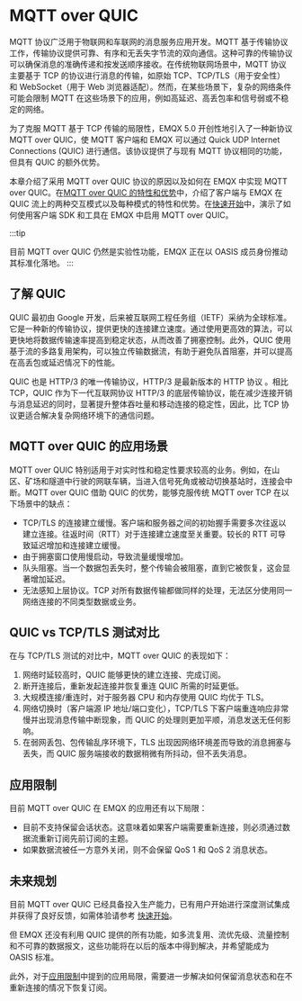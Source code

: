 # MQTT over QUIC

MQTT 协议广泛用于物联网和车联网的消息服务应用开发。MQTT 基于传输协议工作，传输协议提供可靠、有序和无丢失字节流的双向通信。这种可靠的传输协议可以确保消息的准确传递和按发送顺序接收。在传统物联网场景中，MQTT 协议主要基于 TCP 的协议进行消息的传输，如原始 TCP、TCP/TLS（用于安全性）和 WebSocket（用于 Web 浏览器适配）。然而，在某些场景下，复杂的网络条件可能会限制 MQTT 在这些场景下的应用，例如高延迟、高丢包率和信号弱或不稳定的网络。

为了克服 MQTT 基于 TCP 传输的局限性，EMQX 5.0 开创性地引入了一种新协议 MQTT over QUIC，使 MQTT 客户端和 EMQX 可以通过 Quick UDP Internet Connections (QUIC) 进行通信。该协议提供了与现有 MQTT 协议相同的功能，但具有 QUIC 的额外优势。

本章介绍了采用 MQTT over QUIC 协议的原因以及如何在 EMQX 中实现 MQTT over QUIC。在[MQTT over QUIC 的特性和优势](./features-mqtt-over-quic.md)中，介绍了客户端与 EMQX 在 QUIC 流上的两种交互模式以及每种模式的特性和优势。在[快速开始](./getting-started.md)中，演示了如何使用客户端 SDK 和工具在 EMQX 中启用 MQTT over QUIC。

:::tip

目前 MQTT over QUIC 仍然是实验性功能，EMQX 正在以 OASIS 成员身份推动其标准化落地。
:::

## 了解 QUIC

QUIC 最初由 Google 开发，后来被互联网工程任务组（IETF）采纳为全球标准。它是一种新的传输协议，提供更快的连接建立速度。通过使用更高效的算法，可以更快地将数据传输速率提高到稳定状态，从而改善了拥塞控制。此外，QUIC 使用基于流的多路复用架构，可以独立传输数据流，有助于避免队首阻塞，并可以提高在高丢包或延迟情况下的性能。

QUIC 也是 HTTP/3 的唯一传输协议，HTTP/3 是最新版本的 HTTP 协议 。相比 TCP，QUIC 作为下一代互联网协议 HTTP/3 的底层传输协议，能在减少连接开销与消息延迟的同时，显著提升整体吞吐量和移动连接的稳定性，因此，比 TCP 协议更适合解决复杂网络环境下的通信问题。

## MQTT over QUIC 的应用场景

MQTT over QUIC 特别适用于对实时性和稳定性要求较高的业务。例如，在山区、矿场和隧道中行驶的网联车辆，当进入信号死角或被动切换基站时，连接会中断。MQTT over QUIC 借助 QUIC 的优势，能够克服传统 MQTT over TCP 在以下场景中的缺点：

- TCP/TLS 的连接建立缓慢。客户端和服务器之间的初始握手需要多次往返以建立连接。往返时间（RTT）对于连接建立速度至关重要。较长的 RTT 可导致延迟增加和连接建立缓慢。
- 由于拥塞窗口使用慢启动，导致流量缓慢增加。
- 队头阻塞。当一个数据包丢失时，整个传输会被阻塞，直到它被恢复，这会显著增加延迟。
- 无法感知上层协议。TCP 对所有数据传输都做同样的处理，无法区分使用同一网络连接的不同类型数据或业务。

## QUIC vs TCP/TLS 测试对比

在与 TCP/TLS 测试的对比中，MQTT over QUIC 的表现如下：

1. 网络时延较高时，QUIC 能够更快的建立连接、完成订阅。
2. 断开连接后，重新发起连接并恢复重连 QUIC 所需的时延更低。
3. 大规模连接/重连时，对于服务器 CPU 和内存使用 QUIC 均优于 TLS。
4. 网络切换时（客户端源 IP 地址/端口变化），TCP/TLS 下客户端重连响应非常慢并出现消息传输中断现象，而 QUIC 的处理则更加平顺，消息发送无任何影响。
5. 在弱网丢包、包传输乱序环境下，TLS 出现因网络环境差而导致的消息拥塞与丢失，而 QUIC 服务端接收的数据稍微有所抖动，但不丢失消息。

## 应用限制

目前 MQTT over QUIC 在 EMQX 的应用还有以下局限：

- 目前不支持保留会话状态。这意味着如果客户端需要重新连接，则必须通过数据流重新订阅先前订阅的主题。
- 如果数据流被任一方意外关闭，则不会保留 QoS 1 和 QoS 2 消息状态。

## 未来规划

目前 MQTT over QUIC 已经具备投入生产能力，已有用户开始进行深度测试集成并获得了良好反馈，如需体验请参考 [快速开始](./getting-started.md)。

但 EMQX 还没有利用 QUIC 提供的所有功能，如多流复用、流优先级、流量控制和不可靠的数据报文，这些功能将在以后的版本中得到解决，并希望能成为 OASIS 标准。

此外，对于[应用限制](#应用限制)中提到的应用局限，需要进一步解决如何保留消息状态和在不重新连接的情况下恢复订阅。
